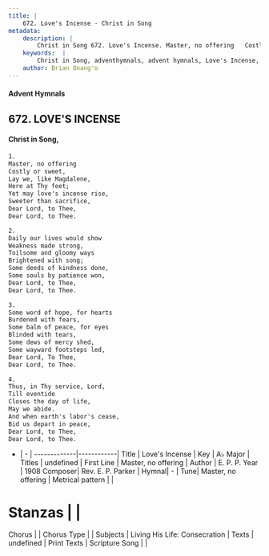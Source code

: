 ```yaml
---
title: |
    672. Love's Incense - Christ in Song
metadata:
    description: |
        Christ in Song 672. Love's Incense. Master, no offering   Costly or sweet, Lay we, like Magdalene, Here at Thy feet; Yet may love's incense rise, Sweeter than sacrifice, Dear Lord, to Thee,  Dear Lord, to Thee.
    keywords:  |
        Christ in Song, adventhymnals, advent hymnals, Love's Incense, Master, no offering  . 
    author: Brian Onang'o
---
```


#### Advent Hymnals
## 672. LOVE'S INCENSE
####  Christ in Song,

```txt
1.
Master, no offering  
Costly or sweet,
Lay we, like Magdalene,
Here at Thy feet;
Yet may love's incense rise,
Sweeter than sacrifice,
Dear Lord, to Thee, 
Dear Lord, to Thee.

2.
Daily our lives would show
Weakness made strong,
Toilsome and gloomy ways
Brightened with song;
Some deeds of kindness done,
Some souls by patience won,
Dear Lord, to Thee, 
Dear Lord, to Thee.

3.
Some word of hope, for hearts
Burdened with fears,
Some balm of peace, for eyes
Blinded with tears,
Some dews of mercy shed,
Some wayward footsteps led,
Dear Lord, To Thee, 
Dear Lord, to Thee.

4.
Thus, in Thy service, Lord,
Till eventide 
Closes the day of life,
May we abide.
And when earth's labor's cease,
Bid us depart in peace,
Dear Lord, to Thee, 
Dear Lord, to Thee.

```

- |   -  |
-------------|------------|
Title | Love's Incense |
Key | A♭ Major |
Titles | undefined |
First Line | Master, no offering   |
Author | E. P. P.
Year | 1908
Composer| Rev. E. P. Parker |
Hymnal|  - |
Tune| Master, no offering |
Metrical pattern | |
# Stanzas |  |
Chorus |  |
Chorus Type |  |
Subjects | Living His Life: Consecration |
Texts | undefined |
Print Texts | 
Scripture Song |  |
    
